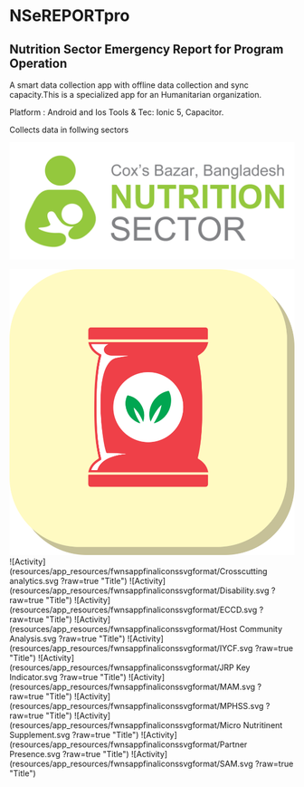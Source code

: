 # NSeREPORTpro
## Nutrition Sector Emergency Report for Program Operation 
A smart data collection app with offline data collection and sync capacity.This is a specialized app for an Humanitarian organization.

Platform : Android and Ios
Tools & Tec: Ionic 5, Capacitor.

Collects data in follwing sectors

![Nutrition Sector Emergency Report for Program Operation](resources/app_resources/NS-LOGO-1350X558.png?raw=true "Title")


![Activity](resources/app_resources/fwnsappfinaliconssvgformat/BSFP.svg?raw=true "Title") ![Activity] (resources/app_resources/fwnsappfinaliconssvgformat/Crosscutting analytics.svg
?raw=true "Title") ![Activity](resources/app_resources/fwnsappfinaliconssvgformat/Disability.svg
?raw=true "Title") ![Activity](resources/app_resources/fwnsappfinaliconssvgformat/ECCD.svg
?raw=true "Title") ![Activity](resources/app_resources/fwnsappfinaliconssvgformat/Host Community Analysis.svg
?raw=true "Title") ![Activity](resources/app_resources/fwnsappfinaliconssvgformat/IYCF.svg
?raw=true "Title") ![Activity](resources/app_resources/fwnsappfinaliconssvgformat/JRP Key Indicator.svg
?raw=true "Title") ![Activity](resources/app_resources/fwnsappfinaliconssvgformat/MAM.svg
?raw=true "Title") ![Activity](resources/app_resources/fwnsappfinaliconssvgformat/MPHSS.svg
?raw=true "Title") ![Activity](resources/app_resources/fwnsappfinaliconssvgformat/Micro Nutritinent Supplement.svg
?raw=true "Title") ![Activity](resources/app_resources/fwnsappfinaliconssvgformat/Partner Presence.svg
?raw=true "Title")  ![Activity](resources/app_resources/fwnsappfinaliconssvgformat/SAM.svg
?raw=true "Title")

 





